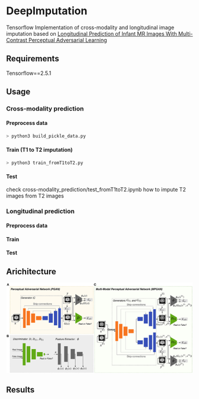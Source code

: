 # DeepImputation

Tensorflow Implementation of cross-modality and longitudinal image imputation based on [Longitudinal Prediction of Infant MR Images With Multi-Contrast Perceptual Adversarial Learning](https://www.frontiersin.org/articles/10.3389/fnins.2021.653213/full)

## Requirements
Tensorflow==2.5.1

## Usage
### Cross-modality prediction
#### Preprocess data
```bash
> python3 build_pickle_data.py
```
#### Train (T1 to T2 imputation)
```bash
> python3 train_fromT1toT2.py
```

#### Test
check cross-modality_prediction/test_fromT1toT2.ipynb how to impute T2 images from T2 images
### Longitudinal prediction
#### Preprocess data
#### Train
#### Test

## Arichitecture
![architecture](./assets/architecture.jpg)

## Results
